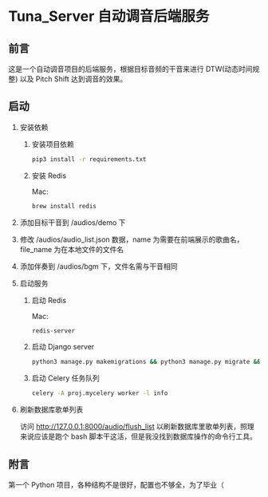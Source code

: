 # Tuna_Server 自动调音后端服务

## 前言

这是一个自动调音项目的后端服务，根据目标音频的干音来进行 DTW(动态时间规整) 以及 Pitch Shift 达到调音的效果。

## 启动

1. 安装依赖

    1) 安装项目依赖
        ``` bash
        pip3 install -r requirements.txt
        ```
    
    2) 安装 Redis
    
        Mac:
        ``` bash
        brew install redis
        ```
    

2. 添加目标干音到 /audios/demo 下

3. 修改 /audios/audio_list.json 数据，name 为需要在前端展示的歌曲名，file_name 为在本地文件的文件名

4. 添加伴奏到 /audios/bgm 下，文件名需与干音相同

5. 启动服务

    1) 启动 Redis
    
        Mac:
        ``` bash
        redis-server
        ```
        
    2) 启动 Django server
    
        ``` bash
        python3 manage.py makemigrations && python3 manage.py migrate && python3 manage.py runserver
        ```
        
    3) 启动 Celery 任务队列
    
        ``` bash
        celery -A proj.mycelery worker -l info
        ```
    
6. 刷新数据库歌单列表

    访问 http://127.0.0.1:8000/audio/flush_list 以刷新数据库里歌单列表，照理来说应该是跑个 bash 脚本干这活，但是我没找到数据库操作的命令行工具。
    
## 附言

第一个 Python 项目，各种结构不是很好，配置也不够全，为了毕业（